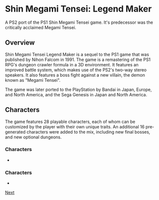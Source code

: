 # Shin Megami Tensei: Legend Maker

A PS2 port of the PS1 Shin Megami Tensei game. It's predecessor was the critically acclaimed Megami Tensei.

## Overview

Shin Megami Tensei Legend Maker is a sequel to the PS1 game that was published by Nihon Falcom in 1991. The game is a remastering of the PS1 RPG's dungeon crawler formula in a 3D environment. It features an improved battle system, which makes use of the PS2's two-way stereo speakers. It also features a boss fight against a new villain, the demon known as "Megami Tensei".

The game was later ported to the PlayStation by Bandai in Japan, Europe, and North America, and the Sega Genesis in Japan and North America.

## Characters

The game features 28 playable characters, each of whom can be customized by the player with their own unique traits. An additional 16 pre-generated characters were added to the mix, including new final bosses, and new optional dungeons.

### Characters

*                                                                                                                                                                                                                              

### Characters

*

[Next](202.md)